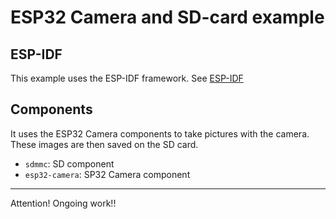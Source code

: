 # ESP32 Camera and SD-card example

## ESP-IDF

This example uses the ESP-IDF framework.
See [ESP-IDF ](https://docs.espressif.com/projects/esp-idf/en/stable/esp32/get-started/index.html)

## Components

It uses the ESP32 Camera components to take pictures with the camera. These images are then saved on the SD card.
- `sdmmc`: SD component
- `esp32-camera`: SP32 Camera component


---

Attention! Ongoing work!!